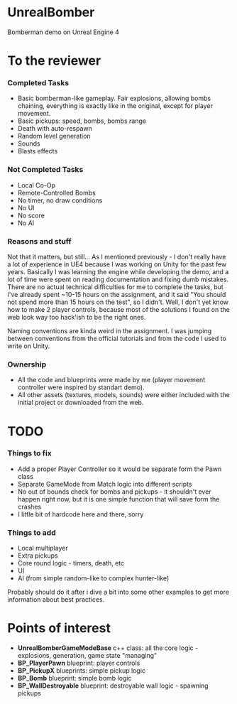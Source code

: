 # UnrealBomber
Bomberman demo on Unreal Engine 4

# To the reviewer
### Completed Tasks
* Basic bomberman-like gameplay. Fair explosions, allowing bombs chaining, everything is exactly like in the original, except for player movement.
* Basic pickups: speed, bombs, bombs range
* Death with auto-respawn
* Random level generation
* Sounds
* Blasts effects

### Not Completed Tasks
* Local Co-Op
* Remote-Controlled Bombs
* No timer, no draw conditions
* No UI
* No score
* No AI

### Reasons and stuff
Not that it matters, but still... As I mentioned previously - I don't really have a lot of experience in UE4 because I was working on Unity for the past few years. Basically I was learning the engine while developing the demo, and a lot of time were spent on reading documentation and fixing dumb mistakes. There are no actual technical difficulties for me to complete the tasks, but I've already spent ~10-15 hours on the assignment, and it said "You should not spend more than 15 hours on the test", so I didn't. Well, I don't yet know how to make 2 player controls, because most of the solutions I found on the web look way too hack'ish to be the right ones.

Naming conventions are kinda weird in the assignment. I was jumping between conventions from the official tutorials and from the code I used to write on Unity.

### Ownership
* All the code and blueprints were made by me (player movement controller were inspired by standart demo).
* All other assets (textures, models, sounds) were either included with the initial project or downloaded from the web.

# TODO
### Things to fix
* Add a proper Player Controller so it would be separate form the Pawn class
* Separate GameMode from Match logic into different scripts
* No out of bounds check for bombs and pickups - it shouldn't ever happen right now, but it is one simple function that will save form the crashes
* I little bit of hardcode here and there, sorry

### Things to add
* Local multiplayer
* Extra pickups
* Core round logic - timers, death, etc
* UI
* AI (from simple random-like to complex hunter-like)

Probably should do it after i dive a bit into some other examples to get more information about best practices.

# Points of interest
* **UnrealBomberGameModeBase** c++ class: all the core logic - explosions, generation, game state "managing"
* **BP_PlayerPawn** blueprint: player controls
* **BP_PickupX** blueprints: simple pickup logic
* **BP_Bomb** blueprint: simple bomb logic
* **BP_WallDestroyable** blueprint: destroyable wall logic - spawning pickups
